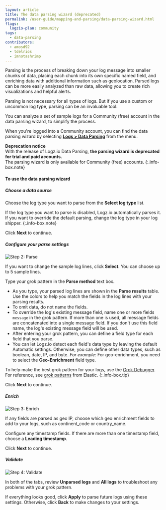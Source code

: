```yaml
---
layout: article
title: The data parsing wizard (deprecated)
permalink: /user-guide/mapping-and-parsing/data-parsing-wizard.html
flags:
  logzio-plan: community
tags:
  - data-parsing
contributors:
  - amosd92
  - tdelrios
  - imnotashrimp
---
```


Parsing is the process of breaking down your log message into smaller chunks of data,
placing each chunk into its own specific named field,
and enriching data with additional information such as geolocation.
Parsed logs can be more easily analyzed than raw data,
allowing you to create rich visualizations and helpful alerts.

Parsing is not necessary for all types of logs.
But if you use a custom or uncommon log type,
parsing can be an invaluable tool.

You can analyze a set of sample logs for a Community (free) account in the data parsing wizard,
to simplify the process.

When you're logged into a Community account, you can find the data parsing wizard by selecting [**Logs > Data Parsing**](https://app.logz.io/#/dashboard/data-parsing/step1) from the menu.


<!-- info-box-start:info -->
**Deprecation notice**<br>
With the release of Logz.io Data Parsing, **the parsing wizard is deprecated for trial and paid accounts.** 
<br>
The parsing wizard is only available for Community (free) accounts.
{:.info-box.note}
<!-- info-box-end -->

#### To use the data parsing wizard

##### Choose a data source

Choose the log type you want to parse from the **Select log type** list.

If the log type you want to parse is disabled,
Logz.io automatically parses it.
If you want to override the default parsing,
change the log type in your log shipper.
{:.info-box.note}

Click **Next** to continue.

##### Configure your parse settings

![Step 2: Parse](https://dytvr9ot2sszz.cloudfront.net/logz-docs/parsing-and-mapping/parsing-and-mapping--step-2-parse.png)

If you want to change the sample log lines, click **Select**.
You can choose up to 5 sample lines.

Type your grok pattern in the **Parse method** text box.

<div class="info-box note notes">

* As you type, your parsed log lines are shown in the **Parse results** table.
  Use the colors to help you match the fields in the log lines
  with your parsing results.
* To omit data, do not name the fields.
* To override the log's existing message field,
  name one or more fields `message` in the grok pattern.
  If more than one is used,
  all message fields are concatenated into a single message field.
  If you don't use this field name,
  the log's existing message field will be used.
* After entering your grok pattern,
  you can define a field type for each field that you parse.
* You can let Logz.io detect each field's data type
  by leaving the default Automatic settings.
  Otherwise, you can define other data types,
  such as boolean, date, IP, and byte.
  _For example_:
  For geo-enrichment, you need to select the **Geo-Enrichment** field type.

</div>

To help make the best grok pattern for your logs,
use the [Grok Debugger](https://grokdebug.herokuapp.com/).
For reference,
see [grok patterns](https://github.com/elastic/elasticsearch/blob/master/libs/grok/src/main/resources/patterns/grok-patterns)
from Elastic.
{:.info-box.tip}

Click **Next** to continue.

##### Enrich

![Step 3: Enrich](https://dytvr9ot2sszz.cloudfront.net/logz-docs/parsing-and-mapping/parsing-and-mapping--step-3-enrich.png)

If any fields are parsed as geo IP,
choose which geo enrichment fields to add to your logs,
such as continent_code or country_name.

Configure any timestamp fields.
If there are more than one timestamp field, choose a **Leading timestamp**.

Click **Next** to continue.

##### Validate

![Step 4: Validate](https://dytvr9ot2sszz.cloudfront.net/logz-docs/parsing-and-mapping/parsing-and-mapping--step-4-validate.png)

In both of the tabs,
review **Unparsed logs** and **All logs**
to troubleshoot any problems with your grok pattern.

If everything looks good,
click **Apply** to parse future logs using these settings.
Otherwise, click **Back** to make changes to your settings.
